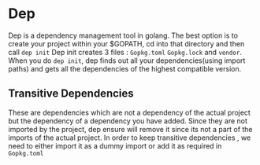 # Dep 

Dep is a dependency management tool in golang. The best option is to create your project within your $GOPATH, cd into that directory and then call ```dep init```
Dep init creates 3 files : `Gopkg.toml` `Gopkg.lock` and `vendor`. When you do `dep init`, dep finds out all your dependencies(using
import paths) and gets all the dependencies of the highest compatible version.

## Transitive Dependencies

These are dependencies which are not a dependency of the actual project but the dependency of a dependency you have added.
Since they are not imported by the project, dep ensure will remove it since its not a part of the imports of the actual project. In order to keep transitive dependencies , we need to either import it as a dummy import or add it as required in `Gopkg.toml`
  


